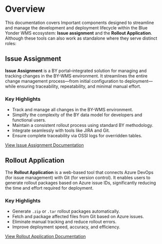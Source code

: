  # Overview
 
This documentation covers Important components designed to streamline and manage the development and deployment lifecycle within the Blue Yonder WMS ecosystem:
 **Issue assignment** and the **Rollout Application**. Although these tools can also work as standalone where they serve distinct roles:

##  Issue Assignment
 
**Issue Assignment** is a BY portal–integrated solution for managing and tracking changes in the BY-WMS environment. It streamlines the entire change management process—from initial configuration to deployment—while ensuring traceability, repeatability, and minimal manual effort.
 
### Key Highlights
- Track and manage all changes in the BY-WMS environment.
- Simplify the complexity of the BY data model for developers and functional users.
- Maintain a consistent rollout process using standard BY methodology.
- Integrate seamlessly with tools like JIRA and Git.
- Ensure complete traceability via OSSI logs for overridden tables.
 
[View Issue Assignment Documentation](./setupguide/setupguide.md)
 
## Rollout Application
 
The **Rollout Application** is a web-based tool that connects Azure DevOps (for issue management) with Git (for version control). It enables users to generate rollout packages based on Azure issue IDs, significantly reducing the time and effort required for deployment.
 
### Key Highlights
- Generate `.zip` or `.tar` rollout packages automatically.
- Fetch and package affected files from Git based on Azure issues.
- Eliminate manual tracking and reduce rollout errors.
- Improve deployment speed, accuracy, and efficiency.

[View Rollout Application Documentation](./rolloutapplication/overview.md)